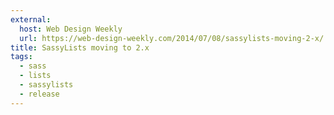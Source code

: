 ```yaml
---
external:
  host: Web Design Weekly
  url: https://web-design-weekly.com/2014/07/08/sassylists-moving-2-x/
title: SassyLists moving to 2.x
tags:
  - sass
  - lists
  - sassylists
  - release
---
```

